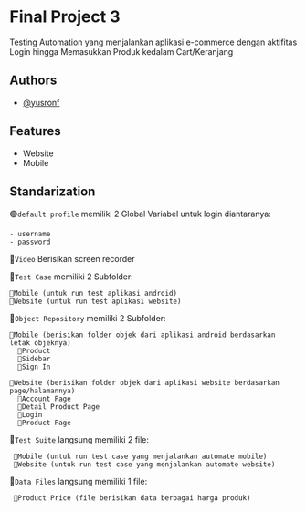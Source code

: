 
# Final Project 3

Testing Automation yang menjalankan aplikasi e-commerce dengan aktifitas Login hingga Memasukkan Produk kedalam Cart/Keranjang




## Authors

- [@yusronf](https://yusronfadillah.net/)


## Features

- Website
- Mobile


## Standarization


🟢`default profile` memiliki 2 Global Variabel untuk login diantaranya:

    - username
    - password

📁`Video` Berisikan screen recorder 


📁`Test Case` memiliki 2 Subfolder:

    📂Mobile (untuk run test aplikasi android)
    📂Website (untuk run test aplikasi website)


📁`Object Repository` memiliki 2 Subfolder:

    📂Mobile (berisikan folder objek dari aplikasi android berdasarkan letak objeknya)
      📂Product
      📂Sidebar
      📂Sign In  
      
    📂Website (berisikan folder objek dari aplikasi website berdasarkan page/halamannya)
      📂Account Page
      📂Detail Product Page
      📂Login
      📂Product Page



📁`Test Suite` langsung memiliki 2 file:
    
     📜Mobile (untuk run test case yang menjalankan automate mobile)
     📜Website (untuk run test case yang menjalankan automate website)

📁`Data Files` langsung memiliki 1 file:
    
     📜Product Price (file berisikan data berbagai harga produk)



